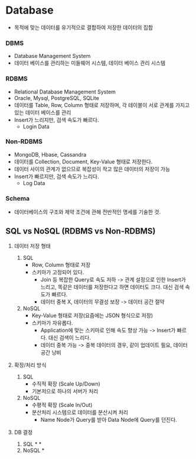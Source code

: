 # Database
* 목적에 맞는 데이터를 유기적으로 결합하여 저장한 데이터의 집합

### DBMS
* Database Management System
* 데이터 베이스를 관리하는 미들웨어 시스템, 데이터 베이스 관리 시스템

### RDBMS
* Relational Database Management System
* Oracle, Mysql, PostgreSQL, SQLite
* 데이터를 Table, Row, Column 형태로 저장하며, 각 테이블이 서로 관계를 가지고 있는 데이터 베이스를 관리
* Insert가 느리지만, 검색 속도가 빠르다. 
    * Login Data

### Non-RDBMS
* MongoDB, Hbase, Cassandra
* 데이터를 Collection, Document, Key-Value 형태로 저장한다.
* 데이터 사이의 관계가 없으므로 복잡성이 작고 많은 데이터의 저장이 가능
* Insert가 빠르지만, 검색 속도가 느리다.
    * Log Data

### Schema
* 데이터베이스의 구조와 제약 조건에 관해 전반적인 명세를 기술한 것.

## SQL vs NoSQL (RDBMS vs Non-RDBMS)
1. 데이터 저장 형태
    1) SQL
        * Row, Column 형태로 저장
        * 스키마가 고정되어 있다.
            * Join 등 복잡한 Query로 속도 저하 -> 관계 설정으로 인한 Insert가 느리고, 똑같은 데이터를 저장한다고 하면 데이터도 크다.
            대신 검색 속도가 빠르다.
            * 데이터 중복 X, 데이터의 무결성 보장 -> 데이터 공간 절약
    2) NoSQL
        * Key-Value 형태로 저장(요즘에는 JSON 형식으로 저장)
        * 스키마가 자유롭다.
            * Application에 맞는 스키마로 인해 속도 향상 가능 -> Insert가 빠르다. 대신 검색이 느리다.
            * 데이터 중복 가능 -> 중복 데이터의 경우, 같이 업데이트 필요, 데이터 공간 낭비

2. 확장/처리 방식
    1) SQL
        * 수직적 확장 (Scale Up/Down)
        * 기본저으로 하나의 서버가 처리
    2) NoSQL
        * 수평적 확장 (Scale In/Out)
        * 분산처리 시스템으로 데이터를 분산시켜 처리
            * Name Node가 Query를 받아 Data Node에 Query를 던진다.

3. DB 결정
    1) SQL
        * 
        *  
    2) NoSQL
        * 